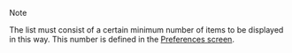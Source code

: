 <!-- markdownlint-disable-file MD041 -->
> [!NOTE]
> The list must consist of a certain minimum number of items to be displayed in this way. This number is defined in the [Preferences screen][3].

<!-- Referenced links -->
[3]: ../../../preferences/learn/index.md


